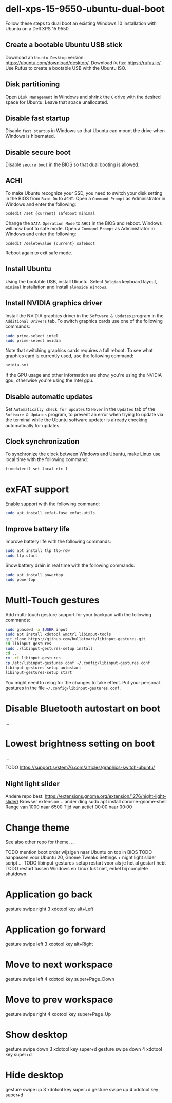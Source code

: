 # dell-xps-15-9550-ubuntu-dual-boot
Follow these steps to dual boot an existing Windows 10 installation with Ubuntu on a Dell XPS 15 9550.

## Create a bootable Ubuntu USB stick
Download an `Ubuntu Desktop` version: https://ubuntu.com/download/desktop/. Download `Rufus`: https://rufus.ie/.
Use Rufus to create a bootable USB with the Ubuntu ISO.

## Disk partitioning
Open `Disk Management` in Windows and shrink the `C` drive with the desired space for Ubuntu. Leave that space unallocated.

## Disable fast startup
Disable `fast startup` in Windows so that Ubuntu can mount the drive when Windows is hibernated.

## Disable secure boot
Disable `secure boot` in the BIOS so that dual booting is allowed.

## ACHI
To make Ubuntu recognize your SSD, you need to switch your disk setting in the BIOS from `Raid On` to `ACHI`. Open a `Command Prompt` as Administrator in Windows and enter the following:
```Batch
bcdedit /set {current} safeboot minimal
```
Change the `SATA Operation Mode` to `AHCI` in the BIOS and reboot. Windows will now boot to safe mode. Open a `Command Prompt` as Administrator in Windows and enter the following:
```Batch
bcdedit /deletevalue {current} safeboot
```
Reboot again to exit safe mode.

## Install Ubuntu
Using the bootable USB, install Ubuntu. Select `Belgian` keyboard layout, `minimal` installation and install `alonside Windows`.

## Install NVIDIA graphics driver
Install the NVIDIA graphics driver in the `Software & Updates` program in the `Additional Drivers` tab. To switch graphics cards use one of the following commands:
```Bash
sudo prime-select intel
sudo prime-select nvidia
```
Note that switching graphics cards requires a full reboot. To see what graphics card is currently used, use the following command:
```Bash
nvidia-smi
```
If the GPU usage and other information are show, you're using the NVIDIA gpu, otherwise you're using the Intel gpu.

## Disable automatic updates
Set `Automatically check for updates` to `Never` in the `Updates` tab of the `Software & Updates` program, to prevent an error when trying to update via the terminal while the Ubuntu software updater is already checking automatically for updates.

## Clock synchronization
To synchronize the clock between Windows and Ubuntu, make Linux use local time with the following command:
```Bash
timedatectl set-local-rtc 1
```

# exFAT support
Enable support with the following command:
```Bash
sudo apt install exfat-fuse exfat-utils
```

## Improve battery life
Improve battery life with the following commands:
```Bash
sudo apt install tlp tlp-rdw
sudo tlp start
```
Show battery drain in real time with the following commands:
```Bash
sudo apt install powertop
sudo powertop
```

# Multi-Touch gestures
Add multi-touch gesture support for your trackpad with the following commands:
```Bash
sudo gpasswd -a $USER input
sudo apt install xdotool wmctrl libinput-tools
git clone https://github.com/bulletmark/libinput-gestures.git
cd libinput-gestures
sudo ./libinput-gestures-setup install
cd ..
rm -rf libinput-gestures
cp /etc/libinput-gestures.conf ~/.config/libinput-gestures.conf
libinput-gestures-setup autostart
libinput-gestures-setup start
```
You might need to relog for the changes to take effect. Put your personal gestures in the file `~/.config/libinput-gestures.conf`.






# Disable Bluetooth autostart on boot
...

# Lowest brightness setting on boot
...


TODO
https://support.system76.com/articles/graphics-switch-ubuntu/

## Night light slider
Andere repo best: https://extensions.gnome.org/extension/1276/night-light-slider/
Browser extension + ander ding
sudo apt install chrome-gnome-shell
Range van 1000 naar 6500
Tijd van actief 00:00 naar 00:00

# Change theme
See also other repo for theme, ...


TODO mention boot order wijzigen naar Ubuntu on top in BIOS
TODO aanpassen voor Ubuntu 20, Gnome Tweaks Settings + night light slider script ...
TODO libinput-gestures-setup restart voor als je het al gestart hebt
TODO restart tussen Windows en Linux lukt niet, enkel bij complete shutdown









# Application go back
gesture swipe right	3		xdotool key alt+Left

# Application go forward
gesture swipe left 3		xdotool key alt+Right

# Move to next workspace
gesture swipe left 4		xdotool key super+Page_Down

# Move to prev workspace
gesture swipe right 4		xdotool key super+Page_Up

# Show desktop
gesture swipe down 3		xdotool key super+d
gesture swipe down 4		xdotool key super+d

# Hide desktop
gesture swipe up 3			xdotool key super+d
gesture swipe up 4			xdotool key super+d